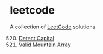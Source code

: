 # leetcode
A collection of [LeetCode](https://leetcode.com/problemset/all/) solutions.

520. [Detect Capital](https://github.com/EthanC2/leetcode/blob/main/C%23/0520.%20Detect%20Capital.cs)
941. [Valid Mountain Array](https://github.com/EthanC2/leetcode/blob/main/C%23/0941.%20Valid%20Mountain%20Array.cs)

